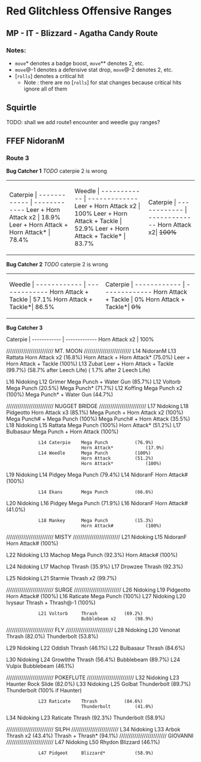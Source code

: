 # Red Glitchless Offensive Ranges
## MP - IT - Blizzard - Agatha Candy Route
### Notes:
 - `move`* denotes a badge boost, `move`** denotes 2, etc.
 - `move`@-1 denotes a defensive stat drop, `move`@-2 denotes 2, etc.
 - [`rolls`] denotes a critical hit
   - Note : there are no [`rolls`] for stat changes because critical hits ignore all of them

## Squirtle
TODO: shall we add route1 encounter and weedle guy ranges?

## FFEF NidoranM
### Route 3
**Bug Catcher 1** _TODO_ caterpie 2 is wrong
<table>
<tr><td>

Caterpie     |
------------ | ------------
Leer + Horn Attack x2 |	18.9%
Leer + Horn Attack + Horn Attack* | 78.4%

</td><td>

Weedle       |
------------ | -------------
Leer + Horn Attack x2 |	100%
Leer + Horn Attack + Tackle | 52.9%
Leer + Horn Attack + Tackle* | 83.7%

</td><td>

Caterpie     |
------------ | -------------
Horn Attack x2| ~~100%~~

</td></tr> </table>

**Bug Catcher 2** _TODO_ caterpie 2 is wrong
<table>
<tr><td>

Weedle       |
------------ | -------------
Horn Attack + Tackle | 57.1%
Horn Attack + Tackle*| 86.5%

</td><td>

Caterpie     |
------------ | -------------
Horn Attack + Tackle | 0%
Horn Attack + Tackle*| ~~0%~~

</td></tr> </table>

**Bug Catcher 3**

Caterpie     |
------------ | -------------
Horn Attack x2 | 100%

///////////////////////// MT. MOON /////////////////////////
L14 NidoranM	L13 Rattata		Horn Attack x2		(16.8%)
								Horn Attack + Horn Attack*	(75.0%)
								Leer + Horn Attack + Tackle	(100%)
				L13 Zubat		Leer + Horn Attack + Tackle	(99.7%)
											(58.7% after Leech Life)
											( 1.7% after 2 Leech Life)

L16 Nidoking	L12 Grimer		Mega Punch + Water Gun		(85.7%)
				L12 Voltorb		Mega Punch			(20.5%)
								Mega Punch*			(71.7%)
				L12 Koffing		Mega Punch x2		(100%)
								Mega Punch* + Water Gun	(44.7%)

///////////////////////// NUGGET BRIDGE /////////////////////////
L17 Nidoking	L18 Pidgeotto	Horn Attack x3		(85.1%)
								Mega Punch + Horn Attack x2	(100%)
								Mega Punch# + Mega Punch	(100%)
								Mega Punch# + Horn Attack	(35.5%)
L18 Nidoking	L15 Rattata		Mega Punch			(100%)
								Horn Attack*			(51.2%)
				L17 Bulbasaur	Mega Punch + Horn Attack		(100%)

				L14 Caterpie	Mega Punch			(76.9%)
								Horn Attack*			(17.9%)
				L14 Weedle		Mega Punch			(100%)
								Horn Attack			(51.2%)
								Horn Attack*			(100%)

L19 Nidoking	L14 Pidgey		Mega Punch			(79.4%)
				L14 NidoranF	Horn Attack#			(100%)

				L14 Ekans		Mega Punch			(66.6%)

L20 Nidoking	L16 Pidgey		Mega Punch			(71.9%)
				L16 NidoranF	Horn Attack#			(41.0%)

				L18 Mankey		Mega Punch			(15.3%)
								Horn Attack#			(100%)

///////////////////////// MISTY /////////////////////////
L21 Nidoking	L15 NidoranF	Horn Attack#			(100%)

L22 Nidoking	L13 Machop		Mega Punch			(92.3%)
								Horn Attack#			(100%)

L24 Nidoking	L17 Machop		Thrash			(35.9%)
				L17 Drowzee		Thrash			(92.3%)

L25 Nidoking	L21 Starmie		Thrash x2		(99.7%)

///////////////////////// SURGE /////////////////////////
L26 Nidoking	L19 Pidgeotto	Horn Attack#			(100%)
				L16 Raticate	Mega Punch			(100%)
L27 Nidoking	L20 Ivysaur		Thrash + Thrash@-1	(100%)			

				L21 Voltorb		Thrash			(69.2%)
								Bubblebeam x2		(98.9%)

///////////////////////// FLY /////////////////////////
L28 Nidoking	L20 Venonat		Thrash			(82.0%)
								Thunderbolt			(53.8%)

L29 Nidoking	L22 Oddish		Thrash			(46.1%)
				L22 Bulbasaur	Thrash			(84.6%)

L30 Nidoking	L24 Growlithe	Thrash			(56.4%)
								Bubblebeam			(89.7%)
				L24 Vulpix		Bubblebeam			(46.1%)

///////////////////////// POKEFLUTE /////////////////////////
L32 Nidoking	L23 Haunter		Rock Slide			(82.0%)
L33 Nidoking	L25 Golbat		Thunderbolt			(89.7%)
								Thunderbolt			(100% if Haunter)

				L23 Raticate	Thrash			(84.6%)
								Thunderbolt			(41.0%)
L34 Nidoking	L23 Raticate	Thrash			(92.3%)
								Thunderbolt			(58.9%)

///////////////////////// SILPH /////////////////////////
L34 Nidoking	L33 Arbok		Thrash x2		(43.4%)
								Thrash + Thrash*	(94.1%)
///////////////////////// GIOVANNI /////////////////////////
L47 Nidoking	L50 Rhydon		Blizzard			(46.1%)

				L47 Pidgeot		Blizzard*			(58.9%)
